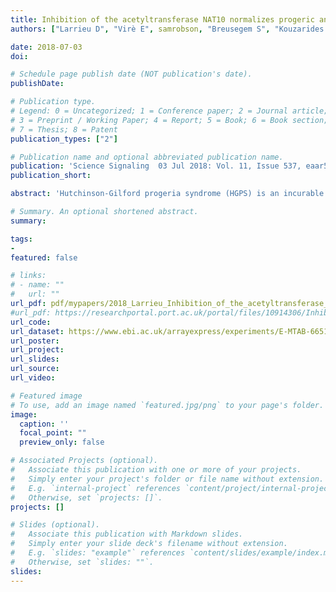 ```yaml
---
title: Inhibition of the acetyltransferase NAT10 normalizes progeric and aging cells by rebalancing the Transportin-1 nuclear import pathway
authors: ["Larrieu D", "Virè E", samrobson, "Breusegem S", "Kouzarides T", "Jackson S"]

date: 2018-07-03
doi: 

# Schedule page publish date (NOT publication's date).
publishDate: 

# Publication type.
# Legend: 0 = Uncategorized; 1 = Conference paper; 2 = Journal article;
# 3 = Preprint / Working Paper; 4 = Report; 5 = Book; 6 = Book section;
# 7 = Thesis; 8 = Patent
publication_types: ["2"]

# Publication name and optional abbreviated publication name.
publication: 'Science Signaling  03 Jul 2018: Vol. 11, Issue 537, eaar5401'
publication_short: 

abstract: 'Hutchinson-Gilford progeria syndrome (HGPS) is an incurable premature aging disease. Identifying deregulated biological processes in HGPS might thus help define novel therapeutic strategies. Fibroblasts from HGPS patients display defects in nucleocytoplasmic shuttling of the GTP-bound form of the small GTPase Ran (RanGTP), which leads to abnormal transport of proteins into the nucleus. We report that microtubule stabilization in HGPS cells sequestered the nonclassical nuclear import protein Transportin-1 (TNPO1) in the cytoplasm, thus affecting the nuclear localization of its cargo, including the nuclear pore protein NUP153. Consequently, nuclear Ran, nuclear anchorage of the nucleoporin TPR, and chromatin organization were disrupted, deregulating gene expression and inducing senescence. Inhibiting N-acetyltransferase 10 (NAT10) ameliorated HGPS phenotypes by rebalancing the nuclear to cytoplasmic ratio of TNPO1. This restored nuclear pore complex integrity and nuclear Ran localization, thereby correcting HGPS cellular phenotypes. We observed a similar mechanism in cells from healthy aged individuals. This study identifies a nuclear import pathway affected in aging and underscores the potential for NAT10 inhibition as a possible therapeutic strategy for HGPS and perhaps also for pathologies associated with normal aging.'

# Summary. An optional shortened abstract.
summary: 

tags:
-
featured: false

# links:
# - name: ""
#   url: ""
url_pdf: pdf/mypapers/2018_Larrieu_Inhibition_of_the_acetyltransferase_NAT10_normalizes_progeric_and_aging_cells_by_rebalancing_the_Transportin-1_nuclear_import_pathway.pdf
#url_pdf: https://researchportal.port.ac.uk/portal/files/10914306/Inhibition_of_the_acetyltransferase_NAT10.pdf
url_code: 
url_dataset: https://www.ebi.ac.uk/arrayexpress/experiments/E-MTAB-6651/
url_poster: 
url_project:
url_slides: 
url_source: 
url_video: 

# Featured image
# To use, add an image named `featured.jpg/png` to your page's folder. 
image:
  caption: ''
  focal_point: ""
  preview_only: false

# Associated Projects (optional).
#   Associate this publication with one or more of your projects.
#   Simply enter your project's folder or file name without extension.
#   E.g. `internal-project` references `content/project/internal-project/index.md`.
#   Otherwise, set `projects: []`.
projects: []

# Slides (optional).
#   Associate this publication with Markdown slides.
#   Simply enter your slide deck's filename without extension.
#   E.g. `slides: "example"` references `content/slides/example/index.md`.
#   Otherwise, set `slides: ""`.
slides: 
---
```

